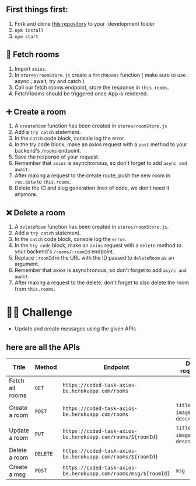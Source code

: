 ## First things first:

1. Fork and clone [this repository](https://github.com/JoinCODED/TASK-React-MobX-Chatting-Website) to your `development folder
2. `npm install`
3. `npm start`

## 🚪 Fetch rooms

1. Import `axios`.
2. In `stores/roomStore.js` create a `fetchRooms` function ( make sure to use : async , await, try and catch )
3. Call our fetch rooms endpoint, store the response in `this.rooms`.
4. FetchRooms should be triggered once App is rendered.

## ➕ Create a room

1. A `createRoom` function has been created in `stores/roomStore.js`
2. Add a `try catch` statement.
3. In the `catch` code block, console log the error.
4. In the try code block, make an axios request with a `post` method to your backend's `/rooms` endpoint.
5. Save the response of your request.
6. Remember that `axios` is asynchronous, so don't forget to add `async and await`.
7. After making a request to the create route, push the new room in `res.data` to `this.rooms`.
8. Delete the ID and slug generation lines of code, we don't need it anymore.

## ❌ Delete a room

1. A `deleteRoom` function has been created in `stores/roomStore.js`.
2. Add a `try catch` statement.
3. In the `catch` code block, console log the `error`.
4. In the `try code` block, make an `axios` request with a `delete` method to your backend's `/rooms/:roomId` endpoint.
5. Replace `:roomId` in the URL with the ID passed to `deleteRoom` as an argument.
6. Remember that axios is asynchronous, so don't forget to add `async and await`.
7. After making a request to the delete, don't forget to also delete the room from `this.rooms`.

# 🤼‍♂️ Challenge

- Update and create messages using the given APIs

## here are all the APIs

| Title           | Method   | Endpoint                                                        | Data required                   |
| --------------- | -------- | --------------------------------------------------------------- | ------------------------------- |
| Fetch all rooms | `GET`    | `https://coded-task-axios-be.herokuapp.com/rooms`               |                                 |
| Create a room   | `POST`   | `https://coded-task-axios-be.herokuapp.com/rooms`               | `title`, `image`, `description` |
| Update a room   | `PUT`    | `https://coded-task-axios-be.herokuapp.com/rooms/${roomId}`     | `title`, `image`, `description` |
| Delete a room   | `DELETE` | `https://coded-task-axios-be.herokuapp.com/rooms/${roomId}`     |                                 |
| Create a msg    | `POST`   | `https://coded-task-axios-be.herokuapp.com/rooms/msg/${roomId}` | `msg`                           |
